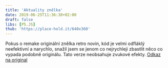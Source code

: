 ```yaml
---
title: 'Aktuality znělka'
date: 2019-06-25T11:36:38+02:00
draft: false
libs: [P5.JS]
thub: 'https://place-hold.it/640x360'
---
```


Pokus o remake originální znělka retro novin, kód je velmi odfláklý neefektivní a narychlo, snažil jsem se jenom co nejrychleji zbastlit něco co vypada podobně originálu. Tato verze neobsahuje zvukové efekty.
<a href="https://www.youtube.com/watch?v=cO1l5TVDAzA">Odkaz na original</a><br/>

<script language="javascript" type="text/javascript" src="sketch.js"></script>

